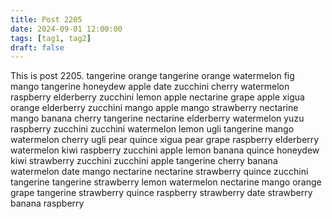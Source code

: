 ```yaml
---
title: Post 2205
date: 2024-09-01 12:00:00
tags: [tag1, tag2]
draft: false
---
```

This is post 2205.
tangerine
orange
tangerine
orange
watermelon
fig
mango
tangerine
honeydew
apple
date
zucchini
cherry
watermelon
raspberry
elderberry
zucchini
lemon
apple
nectarine
grape
apple
xigua
orange
elderberry
zucchini
mango
apple
mango
strawberry
nectarine
mango
banana
cherry
tangerine
nectarine
elderberry
watermelon
yuzu
raspberry
zucchini
zucchini
watermelon
lemon
ugli
tangerine
mango
watermelon
cherry
ugli
pear
quince
xigua
pear
grape
raspberry
elderberry
watermelon
kiwi
raspberry
zucchini
apple
lemon
banana
quince
honeydew
kiwi
strawberry
zucchini
zucchini
apple
tangerine
cherry
banana
watermelon
date
mango
nectarine
nectarine
strawberry
quince
zucchini
tangerine
tangerine
strawberry
lemon
watermelon
nectarine
mango
orange
grape
tangerine
strawberry
quince
raspberry
strawberry
date
strawberry
banana
raspberry
